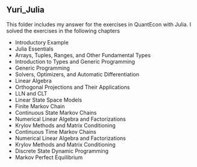 ## Yuri_Julia

This folder includes my answer for the exercises in  QuantEcon with Julia. I solved the exercises in the following chapters
- Introductory Example
- Julia Essentials
- Arrays, Tuples, Ranges, and Other Fundamental Types
- Introduction to Types and Generic Programming
- Generic Programming
- Solvers, Optimizers, and Automatic Differentiation
- Linear Algebra
- Orthogonal Projections and Their Applications
- LLN and CLT
-  Linear State Space Models
- Finite Markov Chain
-  Continuous State Markov Chains
-  Numerical Linear Algebra and Factorizations
-  Krylov Methods and Matrix Conditioning
-  Continuous Time Markov Chains
-  Numerical Linear Algebra and Factorizations
- Krylov Methods and Matrix Conditioning
-  Discrete State Dynamic Programming
-  Markov Perfect Equilibrium
